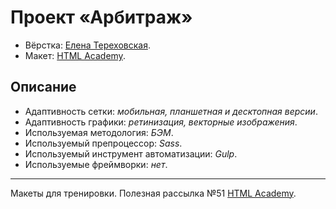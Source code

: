 # Проект «Арбитраж»

* Вёрстка: [Елена Тереховская](https://github.com/elenaterehovskaya).
* Макет: [HTML Academy](https://htmlacademy.ru).

## Описание

* Адаптивность сетки: _мобильная, планшетная и десктопная версии_.
* Адаптивность графики: _ретинизация, векторные изображения_.
* Используемая методология: _БЭМ_.
* Используемый препроцессор: _Sass_.
* Используемый инструмент автоматизации: _Gulp_.
* Используемые фреймворки: _нет_.


---

Макеты для тренировки. Полезная рассылка №51 [HTML Academy](https://htmlacademy.ru).